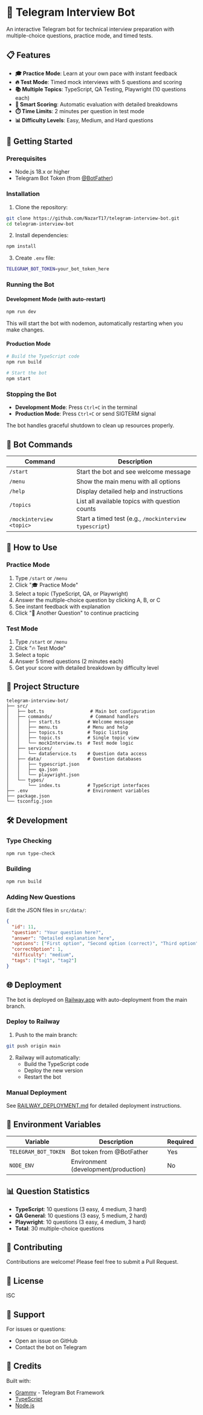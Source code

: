 # 🤖 Telegram Interview Bot

An interactive Telegram bot for technical interview preparation with multiple-choice questions, practice mode, and timed tests.

## 📋 Features

- **🎓 Practice Mode**: Learn at your own pace with instant feedback
- **🔥 Test Mode**: Timed mock interviews with 5 questions and scoring
- **📚 Multiple Topics**: TypeScript, QA Testing, Playwright (10 questions each)
- **💯 Smart Scoring**: Automatic evaluation with detailed breakdowns
- **⏱️ Time Limits**: 2 minutes per question in test mode
- **📊 Difficulty Levels**: Easy, Medium, and Hard questions

## 🚀 Getting Started

### Prerequisites

- Node.js 18.x or higher
- Telegram Bot Token (from [@BotFather](https://t.me/botfather))

### Installation

1. Clone the repository:

```bash
git clone https://github.com/NazarT17/telegram-interview-bot.git
cd telegram-interview-bot
```

2. Install dependencies:

```bash
npm install
```

3. Create `.env` file:

```bash
TELEGRAM_BOT_TOKEN=your_bot_token_here
```

### Running the Bot

#### Development Mode (with auto-restart)

```bash
npm run dev
```

This will start the bot with nodemon, automatically restarting when you make changes.

#### Production Mode

```bash
# Build the TypeScript code
npm run build

# Start the bot
npm start
```

### Stopping the Bot

- **Development Mode**: Press `Ctrl+C` in the terminal
- **Production Mode**: Press `Ctrl+C` or send SIGTERM signal

The bot handles graceful shutdown to clean up resources properly.

## 📖 Bot Commands

| Command                  | Description                                            |
| ------------------------ | ------------------------------------------------------ |
| `/start`                 | Start the bot and see welcome message                  |
| `/menu`                  | Show the main menu with all options                    |
| `/help`                  | Display detailed help and instructions                 |
| `/topics`                | List all available topics with question counts         |
| `/mockinterview <topic>` | Start a timed test (e.g., `/mockinterview typescript`) |

## 🎯 How to Use

### Practice Mode

1. Type `/start` or `/menu`
2. Click "🎓 Practice Mode"
3. Select a topic (TypeScript, QA, or Playwright)
4. Answer the multiple-choice question by clicking A, B, or C
5. See instant feedback with explanation
6. Click "🔄 Another Question" to continue practicing

### Test Mode

1. Type `/start` or `/menu`
2. Click "🔥 Test Mode"
3. Select a topic
4. Answer 5 timed questions (2 minutes each)
5. Get your score with detailed breakdown by difficulty level

## 📁 Project Structure

```
telegram-interview-bot/
├── src/
│   ├── bot.ts                 # Main bot configuration
│   ├── commands/              # Command handlers
│   │   ├── start.ts          # Welcome message
│   │   ├── menu.ts           # Menu and help
│   │   ├── topics.ts         # Topic listing
│   │   ├── topic.ts          # Single topic view
│   │   └── mockInterview.ts  # Test mode logic
│   ├── services/
│   │   └── dataService.ts    # Question data access
│   ├── data/                 # Question databases
│   │   ├── typescript.json
│   │   ├── qa.json
│   │   └── playwright.json
│   └── types/
│       └── index.ts          # TypeScript interfaces
├── .env                      # Environment variables
├── package.json
└── tsconfig.json
```

## 🛠️ Development

### Type Checking

```bash
npm run type-check
```

### Building

```bash
npm run build
```

### Adding New Questions

Edit the JSON files in `src/data/`:

```json
{
  "id": 11,
  "question": "Your question here?",
  "answer": "Detailed explanation here",
  "options": ["First option", "Second option (correct)", "Third option"],
  "correctOption": 1,
  "difficulty": "medium",
  "tags": ["tag1", "tag2"]
}
```

## 🌐 Deployment

The bot is deployed on [Railway.app](https://railway.app) with auto-deployment from the main branch.

### Deploy to Railway

1. Push to the main branch:

```bash
git push origin main
```

2. Railway will automatically:
   - Build the TypeScript code
   - Deploy the new version
   - Restart the bot

### Manual Deployment

See [RAILWAY_DEPLOYMENT.md](./RAILWAY_DEPLOYMENT.md) for detailed deployment instructions.

## 🔧 Environment Variables

| Variable             | Description                          | Required |
| -------------------- | ------------------------------------ | -------- |
| `TELEGRAM_BOT_TOKEN` | Bot token from @BotFather            | Yes      |
| `NODE_ENV`           | Environment (development/production) | No       |

## 📊 Question Statistics

- **TypeScript**: 10 questions (3 easy, 4 medium, 3 hard)
- **QA General**: 10 questions (3 easy, 5 medium, 2 hard)
- **Playwright**: 10 questions (3 easy, 4 medium, 3 hard)
- **Total**: 30 multiple-choice questions

## 🤝 Contributing

Contributions are welcome! Please feel free to submit a Pull Request.

## 📝 License

ISC

## 🙋 Support

For issues or questions:

- Open an issue on GitHub
- Contact the bot on Telegram

## 🎉 Credits

Built with:

- [Grammy](https://grammy.dev/) - Telegram Bot Framework
- [TypeScript](https://www.typescriptlang.org/)
- [Node.js](https://nodejs.org/)
